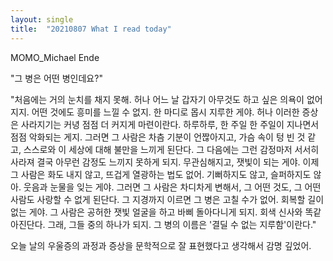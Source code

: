 ```yaml
---
layout: single
title:  "20210807 What I read today"
--- 
```


MOMO_Michael Ende

"그 병은 어떤 병인데요?"

"처음에는  거의 눈치를 채지 못해. 
허나 어느 날 갑자기 아무것도 하고 싶은 의욕이 없어지지. 
어떤 것에도 흥미를 느낄 수 없지. 
한 마디로 몹시 지루한 게야.
허나 이러한 증상은 사라지기는 커녕 점점 더 커지게 마련이란다. 
하루하루, 한 주일 한 주일이 지나면서 점점 악화되는 게지. 
그러면 그 사람은 차츰 기분이 언짢아지고, 가슴 속이 텅 빈 것 같고, 스스로와 이 세상에 대해 불만을 느끼게 된단다. 
그 다음에는 그런 감정마저 서서히 사라져 결국 아무런 감정도 느끼지 못하게 되지. 
무관심해지고, 잿빛이 되는 게야.
이제 그 사람은 화도 내지 않고, 뜨겁게 열광하는 법도 없어.
기뻐하지도 않고, 슬퍼하지도 않아. 
웃음과 눈물을 잊는 게야.
그러면 그 사람은 차디차게 변해서, 그 어떤 것도, 그 어떤 사람도 사랑할 수 없게 된단다. 
그 지경까지 이르면 그 병은 고칠 수가 없어.
회복할 길이 없는 게야.
그 사람은 공허한 잿빛 얼굴을 하고 바삐 돌아다니게 되지. 
회색 신사와 똑같아진단다. 
그래, 그들 중의 하나가 되지.
그 병의 이름은 '결딜 수 없는 지루함'이란다."


오늘 날의 우울증의 과정과 증상을 문학적으로 잘 표현했다고 생각해서 감명 깊었어.
